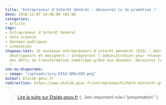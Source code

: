```yaml
---
title: 'Entrepreneur d’Intérêt Général : découvrez la 3e promotion !'
date: 2018-12-07 14:48:00 +01:00
categories:
- Article
tags:
- Entrepreneur d'Intérêt Général
- data science
- données publiques
- innovation
chapeau-text: 32 nouveaux entrepreneurs d'intérêt génnéral (EIG) – data scientists,
  développeurs et designers – intègreront l'administration pour relever en 10 mois
  des défis de transformation numérique grâce aux données. Découvrez leurs profils
  !
une-ou-diaporama:
- image: "/uploads/jury-EIG3-806x393.png"
auteur: Etalab.gouv.fr
redirection: https://www.etalab.gouv.fr/entrepreneur%c2%b7e-dinteret-general-vous-presente-sa-3eme-promotion/
---
```


> [Lire la suite sur Etalab.gouv.fr](https://www.etalab.gouv.fr/entrepreneur%c2%b7e-dinteret-general-vous-presente-sa-3eme-promotion/)
{: .lien-important role="presentation" }
